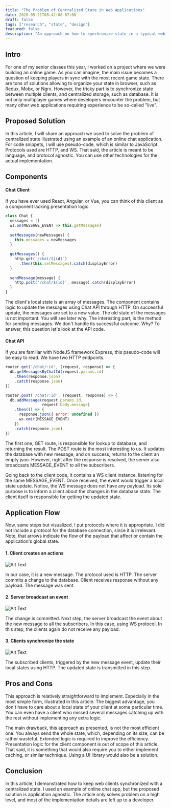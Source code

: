 ```yaml
---
title: "The Problem of Centralized State in Web Applications"
date: 2020-05-21T08:42:08-07:00
draft: false
tags: ["research", "state", "design"]
featured: false
description: "An approach on how to synchronize state in a typical web application illustrated using HTTP and WebSocket protocols."
---
```


## Intro

For one of my senior classes this year, I worked on a project where we were building an online game. As you can imagine, the main issue becomes a question of keeping players in sync with the most recent game state. There are tons of solutions allowing to organize your state in browser, such as Redux, Mobx, or Ngrx. However, the tricky part is to synchronize state between multiple clients, and centralized storage, such as database. It is not only multiplayer games where developers encounter the problem, but many other web applications requiring experience to be so-called "live". 

## Proposed Solution

In this article, I will share an approach we used to solve the problem of centralized state illustrated using an example of an online chat application. For code snippets, I will use pseudo-code, which is similar to JavaScript. Protocols used are HTTP, and WS. That said, the article is meant to be language, and protocol agnostic. You can use other technologies for the actual implementation.

## Components

#### Chat Client

If you have ever used React, Angular, or Vue, you can think of this client as a component lacking presentation logic. 

```javascript
class Chat {
  messages = []
  ws.on(MESSAGE_EVENT => this.getMessages)
  
  setMessages(newMessages) { 
    this.messages = newMessages 
  }  
  
  getMessages() { 
    http.get(`/chat/${id}`)
      .then(this.setMessages).catch(displayError) 
  }
  
  sendMessage(message) { 
    http.post('/chat/${id}', message).catch(displayError) 
  }
}
```

The client's local state is an array of messages. The component contains logic to update the messages using Chat API through HTTP. On successful update, the messages are set to a new value. The old state of the messages is not important. You will see later why. The interesting part, is the method for sending messages. We don't handle its successful outcome. Why? To answer, this question let's look at the API code.

#### Chat API

If you are familiar with NodeJS framework Express, this pseudo-code will be easy to read. We have two HTTP endpoints.

```javascript
router.get('/chat/:id', (request, response) => {
  db.getMessagesByChatId(request.params.id)
    .then(response.json)
    .catch(response.json)
})

router.post('/chat/:id', (request, response) => {
  db.addMessage(request.params.id, 
                request.body.message)
    .then(() => {
      response.json({ error: undefined })
      ws.emit(MESSAGE_EVENT)
    })
    .catch(response.json)
})
```

The first one, GET route, is responsible for lookup to database, and returning the result. The POST route is the most interesting to us. It updates the database with new message, and on success, returns to the client an empty json. However, right after the response is resolved, the server also broadcasts MESSAGE_EVENT to all the subscribers.

Going back to the client code, it contains a WS client instance, listening for the same MESSAGE_EVENT. Once received, the event would trigger a local state update. Notice, the WS message does not have any payload. Its sole purpose is to inform a client about the changes in the database state. The client itself is responsible for getting the updated state.

## Application Flow

Now, same steps but visualized. I put protocols where it is appropriate. I did not include a protocol for the database connection, since it is irrelevant. Note, that arrows indicate the flow of the payload that affect or contain the application's global state. 

#### 1. Client creates an actions

![Alt Text](https://dev-to-uploads.s3.amazonaws.com/i/mo7oz8vyboc94nlad5py.png)

In our case, it is a new message. The protocol used is HTTP. The server commits a change to the database. Client receives response without any payload. The message was sent.

#### 2. Server broadcast an event

![Alt Text](https://dev-to-uploads.s3.amazonaws.com/i/vlv56vd36czlu3bxth60.png)

The change is committed. Next step, the server broadcast the event about the new message to all the subscribers. In this case, using WS protocol. In this step, the clients again do not receive any payload. 

#### 3. Clients synchronize the state 

![Alt Text](https://dev-to-uploads.s3.amazonaws.com/i/ku3q0j05fibhe4sm263n.png)

The subscribed clients, triggered by the new message event, update their local states using HTTP. The updated state is transmitted in this step.

## Pros and Cons

This approach is relatively straightforward to implement. Especially in the most simple form, illustrated in this article. The biggest advantage, you don't have to care about a local state of your client at some particular time. You can even have a client who missed several messages catching up with the rest without implementing any extra logic. 

The main drawback, this approach as presented, is not the most efficient one. You always send the whole state, which, depending on its size, can be rather wasteful. Extended logic is required to improve the efficiency. Presentation logic for the client component is out of scope of this article. That said, it is something that would also require you to either implement caching, or similar technique. Using a UI library would also be a solution.

## Conclusion

In this article, I demonstrated how to keep web clients synchronized with a centralized state. I used an example of online chat app, but the proposed solution is application agnostic. The article only solves problem on a high level, and most of the implementation details are left up to a developer.
